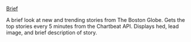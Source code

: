 [Brief](http://bostonglobe.github.io/brief)

A brief look at new and trending stories from The Boston Globe.  Gets the top stories every 5 minutes from the Chartbeat API. Displays hed, lead image, and brief description of story.